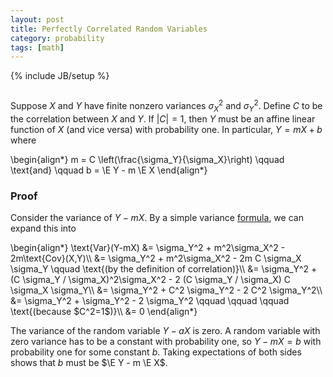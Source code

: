 ```yaml
---
layout: post
title: Perfectly Correlated Random Variables
category: probability
tags: [math]
---
```

{% include JB/setup %}
<div style='visibility: hidden; height: 0;'>$\newcommand{\E}{\mathbb{E}}$</div>

Suppose $X$ and $Y$ have finite nonzero variances $\sigma_X^2$ and $\sigma_Y^2$. Define $C$ to be the correlation between $X$ and $Y$. If $\vert C \vert=1$, then $Y$ must be an affine linear function of $X$ (and vice versa) with probability one. In particular, $Y = mX + b$ where

<div>\begin{align*}
m = C \left(\frac{\sigma_Y}{\sigma_X}\right) \qquad \text{and} \qquad b = \E Y - m \E X
\end{align*}</div>


### Proof

Consider the variance of $Y-mX$. By a simple variance [formula](http://en.wikipedia.org/wiki/Variance#Weighted_sum_of_variables), we can expand this into

<div>\begin{align*}
\text{Var}(Y-mX) &= \sigma_Y^2 + m^2\sigma_X^2 - 2m\text{Cov}(X,Y)\\
 &= \sigma_Y^2 + m^2\sigma_X^2 - 2m C \sigma_X \sigma_Y \qquad \text{(by the definition of correlation)}\\
 &= \sigma_Y^2 + (C \sigma_Y / \sigma_X)^2\sigma_X^2 - 2 (C \sigma_Y / \sigma_X) C \sigma_X \sigma_Y\\
 &= \sigma_Y^2 + C^2 \sigma_Y^2 - 2 C^2 \sigma_Y^2\\
 &= \sigma_Y^2 + \sigma_Y^2 - 2 \sigma_Y^2 \qquad \qquad \qquad \text{(because $C^2=1$)}\\
 &= 0
\end{align*}</div>

The variance of the random variable $Y-aX$ is zero.  A random variable with zero variance has to be a constant with probability one, so $Y-mX=b$ with probability one for some constant $b$. Taking expectations of both sides shows that $b$ must be $\E Y - m \E X$.

